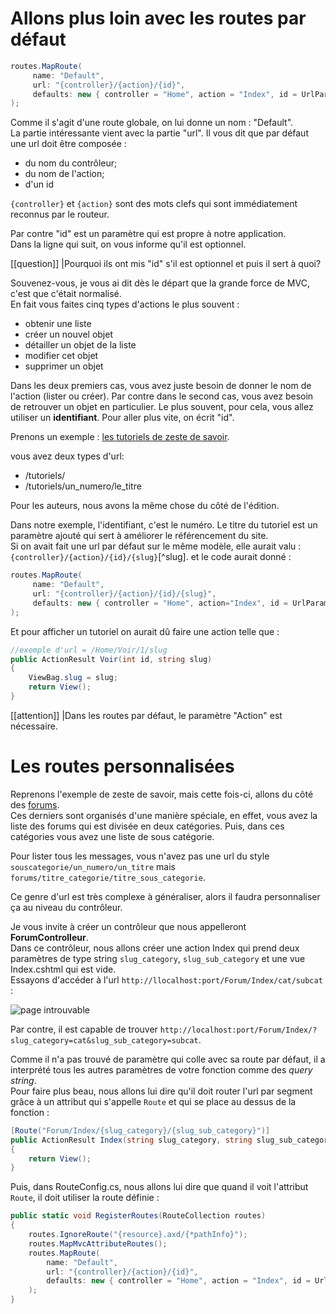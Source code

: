 # Allons plus loin avec les routes par défaut

```csharp
routes.MapRoute(
     name: "Default",
     url: "{controller}/{action}/{id}",
     defaults: new { controller = "Home", action = "Index", id = UrlParameter.Optional }
);
```
Comme il s'agit d'une route globale, on lui donne un nom : "Default".  
La partie intéressante vient avec la partie "url". Il vous dit que par défaut une url doit être composée :

- du nom du contrôleur;
- du nom de l'action;
- d'un id

`{controller}` et `{action}` sont des mots clefs qui sont immédiatement reconnus par le routeur. 

Par contre "id" est un paramètre qui est propre à notre application.  
Dans la ligne qui suit, on vous informe qu'il est optionnel.

[[question]]
|Pourquoi ils ont mis "id" s'il est optionnel et puis il sert à quoi?

Souvenez-vous, je vous ai dit dès le départ que la grande force de MVC, c'est que c'était normalisé.  
En fait vous faites cinq types d'actions le plus souvent :

- obtenir une liste
- créer un nouvel objet
- détailler un objet de la liste
- modifier cet objet
- supprimer un objet

Dans les deux premiers cas, vous avez juste besoin de donner le nom de l'action (lister ou créer). Par contre dans le second cas, vous avez besoin de retrouver un objet en particulier. Le plus souvent, pour cela, vous allez utiliser un **identifiant**. Pour aller plus vite, on écrit "id". 

Prenons un exemple : [les tutoriels de zeste de savoir](http://zestedesavoir.com/tutoriels).

vous avez deux types d'url:

- /tutoriels/
- /tutoriels/un_numero/le_titre

Pour les auteurs, nous avons la même chose du côté de l'édition. 

Dans notre exemple, l'identifiant, c'est le numéro. Le titre du tutoriel est un paramètre ajouté qui sert à améliorer le référencement du site.  
Si on avait fait une url par défaut sur le même modèle, elle aurait valu :
`{controller}/{action}/{id}/{slug}`[^slug]. 
et le code aurait donné :
```csharp
routes.MapRoute(
     name: "Default",
     url: "{controller}/{action}/{id}/{slug}",
     defaults: new { controller = "Home", action="Index", id = UrlParameter.Optional, slug = UrlParameter.Optional }
);
```
Et pour afficher un tutoriel on aurait dû faire une action telle que :

```csharp
//exemple d'url = /Home/Voir/1/slug 
public ActionResult Voir(int id, string slug)
{
    ViewBag.slug = slug;
    return View();
}
```
[[attention]]
|Dans les routes par défaut, le paramètre "Action" est nécessaire.

# Les routes personnalisées

Reprenons l'exemple de zeste de savoir, mais cette fois-ci, allons du côté des [forums](http://zestedesavoir.com/forums).  
Ces derniers sont organisés d'une manière spéciale, en effet, vous avez la liste des forums qui est divisée en deux catégories. Puis, dans ces catégories vous avez une liste de sous catégorie. 

Pour lister tous les messages, vous n'avez pas une url du style `souscategorie/un_numero/un_titre` mais `forums/titre_categorie/titre_sous_categorie`.

Ce genre d'url est très complexe à généraliser, alors il faudra personnaliser ça au niveau du contrôleur.

Je vous invite à créer un contrôleur que nous appelleront **ForumControlleur**.  
Dans ce contrôleur, nous allons créer une action Index qui prend deux paramètres de type string `slug_category`, `slug_sub_category` et une vue Index.cshtml qui est vide.  
Essayons d'accéder à l'url `http://llocalhost:port/Forum/Index/cat/subcat` :

![page introuvable ](/media/galleries/304/afc625eb-3fd5-44fb-8f9c-759550cc5e37.png.960x960_q85.png)

Par contre, il est capable de trouver `http://localhost:port/Forum/Index/?slug_category=cat&slug_sub_category=subcat`.

Comme il n'a pas trouvé de paramètre qui colle avec sa route par défaut, il a interprété tous les autres paramètres de votre fonction comme des *query string*.  
Pour faire plus beau, nous allons lui dire qu'il doit router l'url par segment grâce à un attribut qui s'appelle `Route` et qui se place au dessus de la fonction :
```csharp
[Route("Forum/Index/{slug_category}/{slug_sub_category}")]
public ActionResult Index(string slug_category, string slug_sub_category)
{
    return View();
}
```
Puis, dans RouteConfig.cs, nous allons lui dire que quand il voit l'attribut `Route`, il doit utiliser la route définie :
```csharp
public static void RegisterRoutes(RouteCollection routes)
{
    routes.IgnoreRoute("{resource}.axd/{*pathInfo}");
    routes.MapMvcAttributeRoutes();
    routes.MapRoute(
        name: "Default",
        url: "{controller}/{action}/{id}",
        defaults: new { controller = "Home", action = "Index", id = UrlParameter.Optional }
    );
}
```